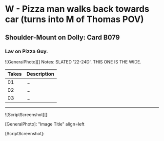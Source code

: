 # W - Pizza man walks back towards car (turns into M of Thomas POV)

## Shoulder-Mount on Dolly: Card B079

### Lav on Pizza Guy.

![GeneralPhoto][]
Notes: SLATED '22-24D'. THIS ONE IS THE WIDE.

| Takes | Description |
|:---|:----|
| 01 | ... |
| 02 | ... |
| 03 | ... |

----

![ScriptScreenshot][]


[GeneralPhoto]:  "Image Title" align=left

[ScriptScreenshot]: 